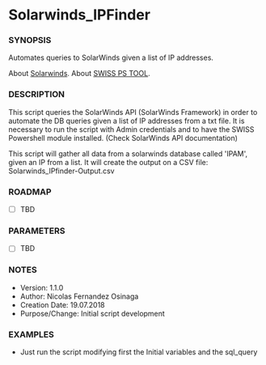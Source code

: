 # Solarwinds_IPFinder

### SYNOPSIS
  Automates queries to SolarWinds given a list of IP addresses.
  
  About [Solarwinds](https://www.solarwinds.com/).
  About [SWISS PS TOOL](https://github.com/solarwinds/OrionSDK/wiki/About-SWIS).
  
  

### DESCRIPTION

 This script queries the SolarWinds API (SolarWinds Framework) in order to automate the DB queries 
 given a list of IP addresses from a txt file.
 It is necessary to run the script with Admin credentials and to have the SWISS Powershell module 
 installed. (Check SolarWinds API documentation)

 This script will gather all data from a solarwinds database called 'IPAM', given an IP from a list.
 It will create the output on a CSV file: Solarwinds_IPfinder-Output.csv


### ROADMAP

 - [ ] TBD


### PARAMETERS 

 - [ ] TBD


### NOTES

  - Version:        1.1.0
  - Author:        Nicolas Fernandez Osinaga
  - Creation Date:  19.07.2018
  - Purpose/Change: Initial script development


### EXAMPLES

 * Just run the script modifying first the Initial variables and the sql_query

